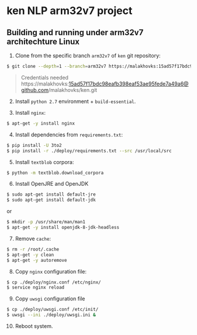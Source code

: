 # ken NLP arm32v7 project

## Building and running under arm32v7 architechture Linux

1. Clone from the specific branch `arm32v7` of `ken` git repository:

```bash
$ git clone --depth=1 --branch=arm32v7 https://malakhovks:15ad57f17bdc98eafb398eaf53ae95fede7a49a6@github.com/malakhovks/ken.git
```
> Credentials needed
> https://malakhovks:15ad57f17bdc98eafb398eaf53ae95fede7a49a6@github.com/malakhovks/ken.git

2. Install `python 2.7` environment + `build-essential`.

3. Install `nginx`:

```bash
$ apt-get -y install nginx
```
4. Install dependencies from `requirements.txt`:
```bash
$ pip install -U 3to2
$ pip install -r ./deploy/requirements.txt --src /usr/local/src
```
5. Install `textblob` corpora:
```bash
$ python -m textblob.download_corpora
```
6. Install OpenJRE and OpenJDK
```bash
$ sudo apt-get install default-jre
$ sudo apt-get install default-jdk
```
or
```bash
$ mkdir -p /usr/share/man/man1
$ apt-get -y install openjdk-8-jdk-headless
```
7. Remove `cache`:
```bash
$ rm -r /root/.cache
$ apt-get -y clean
$ apt-get -y autoremove
```
8. Copy `nginx` configuration file:
```bash
$ cp ./deploy/nginx.conf /etc/nginx/
$ service nginx reload 
```
9. Copy `uwsgi` configuration file
```bash
$ cp ./deploy/uwsgi.conf /etc/init/
$ uwsgi --ini ./deploy/uwsgi.ini &
```
10. Reboot system.
